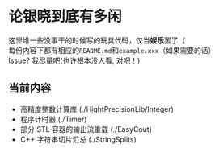 # 论银晓到底有多闲
这里堆一些没事干的时候写的玩具代码，仅当**娱乐**罢了（  
每份内容下都有相应的`README.md`和`example.xxx`（如果需要的话）  
Issue? 我尽量吧(也许根本没人看, 对吧！)  
## 当前内容  
- 高精度整数计算库 (./HightPrecisionLib/Integer)
- 程序计时器 (./Timer)
- 部分 STL 容器的输出流重载 (./EasyCout)
- C++ 字符串切片汇总 (./StringSplits)

